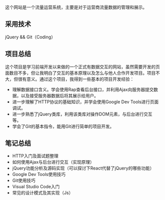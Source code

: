 这个网站是一个流量运营系统，主要是对于运营商流量数据的管理和展示。

## 采用技术
jQuery && Git（Coding）

## 项目总结
这个项目是学习前端开发以来做的一个正式有数据交互的网站，虽然需要开发的页面数目不多，但让我明白了交互的基本原理以及怎么与他人合作开发项目。项目不大，但很有意义。通过这个项目，我得到一些基本的项目开发经验：

- 理解数据接口含义。学会使用Rap查看后台接口，并利用Ajax向服务器提交数据，以及接受服务器数据后将其展示给用户。
- 进一步理解了HTTP协议的基础知识，并学会使用Google Dev Tools进行页面调试。
- 进一步熟悉了jQuery类库，利用该类库对操作DOM元素，与后台进行交互等。
- 学会了Git的基本指令，能用Git进行简单的项目开发。

## 笔记总结
- HTTP入门及面试题整理
- 如何使用Ajax与后台进行交互（实现原理）
- jQuery功能分析及源码实现（可以探讨下React代替了jQuery的哪些功能）
- Google Dev Tools使用技巧
- Git使用技巧
- Visual Studio Code入门
- 常见的设计模式及其实现（Js）
